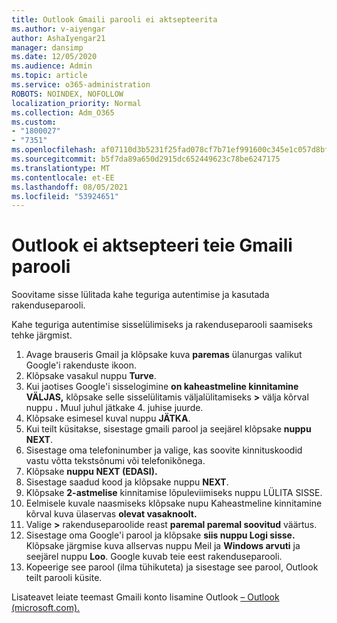 ```yaml
---
title: Outlook Gmaili parooli ei aktsepteerita
ms.author: v-aiyengar
author: AshaIyengar21
manager: dansimp
ms.date: 12/05/2020
ms.audience: Admin
ms.topic: article
ms.service: o365-administration
ROBOTS: NOINDEX, NOFOLLOW
localization_priority: Normal
ms.collection: Adm_O365
ms.custom:
- "1800027"
- "7351"
ms.openlocfilehash: af07110d3b5231f25fad078cf7b71ef991600c345e1c057d8bfe1614d9570580
ms.sourcegitcommit: b5f7da89a650d2915dc652449623c78be6247175
ms.translationtype: MT
ms.contentlocale: et-EE
ms.lasthandoff: 08/05/2021
ms.locfileid: "53924651"
---
```

# <a name="outlook-wont-accept-your-gmail-password"></a>Outlook ei aktsepteeri teie Gmaili parooli

Soovitame sisse lülitada kahe teguriga autentimise ja kasutada rakenduseparooli.

Kahe teguriga autentimise sisselülimiseks ja rakenduseparooli saamiseks tehke järgmist.

1. Avage brauseris Gmail ja klõpsake kuva **paremas** ülanurgas valikut Google'i rakenduste ikoon.
1. Klõpsake vasakul nuppu **Turve**.
1. Kui jaotises Google'i sisselogimine **on kaheastmeline kinnitamine** **VÄLJAS,** klõpsake selle sisselülitamis väljalülitamiseks **>** välja kõrval nuppu **.**  Muul juhul jätkake 4. juhise juurde.
1. Klõpsake esimesel kuval nuppu **JÄTKA**.
1. Kui teilt küsitakse, sisestage gmaili parool ja seejärel klõpsake **nuppu NEXT**.
1. Sisestage oma telefoninumber ja valige, kas soovite kinnituskoodid vastu võtta tekstsõnumi või telefonikõnega.
1. Klõpsake **nuppu NEXT (EDASI).**
1. Sisestage saadud kood ja klõpsake nuppu **NEXT**.
1. Klõpsake **2-astmelise** kinnitamise lõpuleviimiseks nuppu LÜLITA SISSE.
1. Eelmisele kuvale naasmiseks klõpsake nupu Kaheastmeline kinnitamine kõrval kuva ülaservas **olevat vasaknoolt.**
1. Valige **>** rakenduseparoolide reast **paremal paremal soovitud** väärtus.
1. Sisestage oma Google'i parool ja klõpsake **siis nuppu Logi sisse.** Klõpsake järgmise kuva allservas  nuppu Meil ja **Windows arvuti** ja seejärel nuppu **Loo**.
Google kuvab teie eest rakenduseparooli. 
13. Kopeerige see parool (ilma tühikuteta) ja sisestage see parool, Outlook teilt parooli küsite.

Lisateavet leiate teemast Gmaili konto lisamine Outlook [– Outlook (microsoft.com).](https://support.microsoft.com/office/add-a-gmail-account-to-outlook-70191667-9c52-4581-990e-e30318c2c081)
